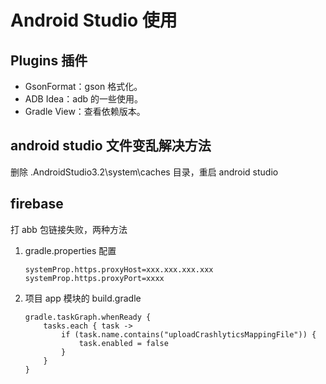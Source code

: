 # Android Studio 使用

## Plugins 插件
* GsonFormat：gson 格式化。
* ADB Idea：adb 的一些使用。
* Gradle View：查看依赖版本。

## android studio 文件变乱解决方法
删除 .AndroidStudio3.2\system\caches 目录，重启 android studio

## firebase

打 abb 包链接失败，两种方法
1. gradle.properties 配置
    ```
    systemProp.https.proxyHost=xxx.xxx.xxx.xxx
    systemProp.https.proxyPort=xxxx
    ```
2. 项目 app 模块的 build.gradle
    ```
    gradle.taskGraph.whenReady {
        tasks.each { task ->
            if (task.name.contains("uploadCrashlyticsMappingFile")) {
                task.enabled = false
            }
        }
    }

    ```
